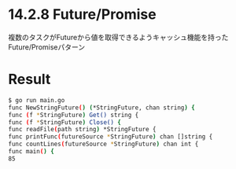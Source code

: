 # 14.2.8 Future/Promise

複数のタスクがFutureから値を取得できるようキャッシュ機能を持ったFuture/Promiseパターン


# Result

```bash
$ go run main.go
func NewStringFuture() (*StringFuture, chan string) {
func (f *StringFuture) Get() string {
func (f *StringFuture) Close() {
func readFile(path string) *StringFuture {
func printFunc(futureSource *StringFuture) chan []string {
func countLines(futureSource *StringFuture) chan int {
func main() {
85
```
